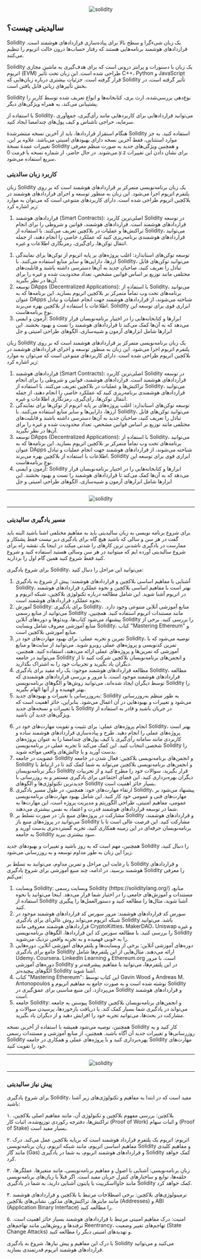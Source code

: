 
<p align="center">
  <img src="solidity.jpg" alt="solidity"/>
</p>

## سالیدیتی چیست؟

Solidity یک زبان شیءگرا و سطح بالا برای پیاده‌سازی قراردادهای هوشمند است. قراردادهای هوشمند برنامه‌هایی هستند که رفتار حساب‌ها درون حالت اتریوم را تنظیم می‌کنند.

Solidity یک زبان با دستورات و پرانتز درونی است که برای هدف‌گیری به ماشین مجازی اتریوم (EVM) طراحی شده است. این زبان تحت تأثیر C++، Python و JavaScript قرار گرفته است. جزئیات بیشتری درباره زبان‌هایی که Solidity تأثیر گرفته است، در بخش تأثیرهای زبانی قابل یافتن است.

Solidity نوع‌دهی بررسی‌شده، ارث بری، کتابخانه‌ها و انواع تعریف شده توسط کاربر را پشتیبانی می‌کند، به همراه ویژگی‌های دیگر.

با استفاده از Solidity، می‌توانید قراردادهایی برای کاربردهایی مانند رأی‌گیری، جمع‌آوری سرمایه، حراجی ناشناس و کیف پول‌های چندامضا ایجاد کنید.

هنگام استقرار قراردادها، باید از آخرین نسخه منتشرشدهٔ Solidity استفاده کنید. به جز موارد استثنایی، فقط آخرین نسخه دارای بهبودهای امنیتی می‌باشد. علاوه بر این، تغییرات عمدهٔ نسخهٔ Solidity و همچنین ویژگی‌های جدید به صورت منظم معرفی می‌شوند. در حال حاضر، از شماره نسخه با فرمت 0.y.z برای نشان دادن این تغییرات سریع استفاده می‌شود.

### کاربرد زبان سالدیتی

زبان Solidity یک زبان برنامه‌نویسی متمرکز بر قراردادهای هوشمند است که بر روی پلتفرم اتریوم اجرا می‌شود. این زبان به منظور توسعه و اجرای قراردادهای هوشمند در بلاکچین اتریوم طراحی شده است. دارای کاربردهای متنوعی است که می‌توان به موارد زیر اشاره کرد:

<ol>
<li>قراردادهای هوشمند (Smart Contracts): اصلی‌ترین کاربرد Solidity در توسعه قراردادهای هوشمند است. قراردادهای هوشمند، قوانین و شروطی را برای انجام تراکنش‌ها و عملیات در بلاکچین تعریف می‌کنند. با استفاده از Solidity، می‌توانید قراردادهای هوشمندی برنامه‌ریزی کنید که عملکرد خاصی را انجام دهند، از جمله انتقال توکن‌ها، رای‌گیری، رمزنگاری اطلاعات و غیره.</li>
</ol>

<ol>
<li>توسعه توکن‌های استاندارد: اغلب پروژه‌های بر پایه اتریوم از توکن‌ها برای نمایندگی ارزها، دارایی‌ها و سایر منابع استفاده می‌کنند. با Solidity، می‌توانید توکن‌های قابل تبادل را تعریف کنید، صاحبان جدید به آن‌ها دسترسی داشته باشند و قابلیت‌های مختلفی مانند توزیع بر اساس قوانین مشخص، تعداد محدودیت شده و غیره را برای آن‌ها در نظر بگیرید.</li>

<li>توسعه DApps (Decentralized Applications): با استفاده از Solidity، می‌توانید برنامه‌های تحت وب تماماً متمرکز بر بلاکچین اتریوم بسازید. این برنامه‌ها که به عنوان DApps شناخته می‌شوند، از قراردادهای هوشمند جهت انجام عملیات و تبادل اطلاعات با استفاده از بلاکچین بهره می‌برند. Solidity ابزاری قوی برای توسعه این نوع برنامه‌هاست.</li>

<li>آزمون و ایمنی: Solidity ابزارها و کتابخانه‌هایی را در اختیار برنامه‌نویسان قرار می‌دهد که به آن‌ها کمک می‌کند تا قراردادهای هوشمند را تست و بهبود بخشند. این ابزارها شامل ابزارهای آزمون و شبیه‌سازی، الگوهای طراحی امنیتی و جل</li>
</ol>

زبان Solidity یک زبان برنامه‌نویسی متمرکز بر قراردادهای هوشمند است که بر روی پلتفرم اتریوم اجرا می‌شود. این زبان به منظور توسعه و اجرای قراردادهای هوشمند در بلاکچین اتریوم طراحی شده است. دارای کاربردهای متنوعی است که می‌توان به موارد زیر اشاره کرد:

<ol>
<li>قراردادهای هوشمند (Smart Contracts): اصلی‌ترین کاربرد Solidity در توسعه قراردادهای هوشمند است. قراردادهای هوشمند، قوانین و شروطی را برای انجام تراکنش‌ها و عملیات در بلاکچین تعریف می‌کنند. با استفاده از Solidity، می‌توانید قراردادهای هوشمندی برنامه‌ریزی کنید که عملکرد خاصی را انجام دهند، از جمله انتقال توکن‌ها، رای‌گیری، رمزنگاری اطلاعات و غیره.</li>

<li>توسعه توکن‌های استاندارد: اغلب پروژه‌های بر پایه اتریوم از توکن‌ها برای نمایندگی ارزها، دارایی‌ها و سایر منابع استفاده می‌کنند. با Solidity، می‌توانید توکن‌های قابل تبادل را تعریف کنید، صاحبان جدید به آن‌ها دسترسی داشته باشند و قابلیت‌های مختلفی مانند توزیع بر اساس قوانین مشخص، تعداد محدودیت شده و غیره را برای آن‌ها در نظر بگیرید.</li>

<li>توسعه DApps (Decentralized Applications): با استفاده از Solidity، می‌توانید برنامه‌های تحت وب تماماً متمرکز بر بلاکچین اتریوم بسازید. این برنامه‌ها که به عنوان DApps شناخته می‌شوند، از قراردادهای هوشمند جهت انجام عملیات و تبادل اطلاعات با استفاده از بلاکچین بهره می‌برند. Solidity ابزاری قوی برای توسعه این نوع برنامه‌هاست.</li>

<li>آزمون و ایمنی: Solidity ابزارها و کتابخانه‌هایی را در اختیار برنامه‌نویسان قرار می‌دهد که به آن‌ها کمک می‌کند تا قراردادهای هوشمند را تست و بهبود بخشند. این ابزارها شامل ابزارهای آزمون و شبیه‌سازی، الگوهای طراحی امنیتی و جل</li>
</ol>

---

<p align="center">
  <img src="Dev.webp" alt="solidity"/>
</p>

---

### مسیر یادگیری سالیدیتی

برای شروع برنامه نویسی به زبان سالیدیتی باید به مفاهیم مختلفی اشنا باشید البته باید گفت در هر سن و سالی که باشید هیچ گاه برای یادگیری دیر نیست فقط پشتکار و ممارست در یادگیری ناشدنی ترین کارهای را شدنی میکند در اینجا یک نقشه راه برای شروع سالیدیتی آورده ایم که میتوانید در هر سن وسالی هستید استفاده کنید و شروع کنید فقط شروع کنید همین گام اول را بردارید.

برای شروع یادگیری Solidity، می‌توانید این مراحل را دنبال کنید:

<ol>
<li>آشنایی با مفاهیم اساسی بلاکچین و قراردادهای هوشمند: پیش از شروع به یادگیری Solidity، بهتر است با مفاهیم اساسی بلاکچین و نحوه عملکرد قراردادهای هوشمند در اتریوم آشنا شوید. این شامل مطالعه درباره تکنولوژی بلاکچین، شبکه اتریوم و نحوه عملکرد قراردادهای هوشمند است.</li>

<li>آموزش Solidity: برای یادگیری Solidity، منابع آموزشی آنلاین متنوعی وجود دارد. می‌توانید از منابع رسمی Solidity مانند مستندات اتریوم استفاده کنید. همچنین، پیشنهاد می‌شود کتاب‌ها، ویدئوها و دوره‌های آنلاین Solidity را بررسی کنید. برخی از منابع آموزشی معروف شامل وبسایت Solidity، کتاب "Mastering Ethereum" و منابع آموزشی بلاکچین است.</li>

<li>تمرین و تجربه عملی: برای بهبود مهارت‌های خود در Solidity، توصیه می‌شود که با تمرین کدنویسی و پروژه‌های عملی روبرو شوید. می‌توانید از سایت‌ها و منابع آموزشی که تمرین‌ها و پروژه‌های عملی ارائه می‌دهند، استفاده کنید. همچنین، می‌توانید در جامعه Solidity و انجمن‌های برنامه‌نویسان بلاکچین شرکت کنید تا از دیگران یاد بگیرید و تجربیات خود را به اشتراک بگذارید.</li>

<li>مطالعه قراردادهای هوشمند موجود: یک راه مفید برای یادگیری Solidity، مطالعه قراردادهای هوشمند موجود است. با مرور و بررسی قراردادهای هوشمندی که توسط دیگران ایجاد شده‌اند، می‌توانید روش‌ها و الگوهای برنامه‌نویسی Solidity را بهتر فهمیده و از آنها الهام بگیرید.</li>

<li>به‌روزرسانی با تغییرات و بهبودهای جدید: Solidity به طور منظم به‌روزرسانی می‌شود و تغییرات و بهبودهایی در آن اعمال می‌شود. بنابراین، حائز اهمیت است که با تغییرات و نسخه‌های جدید Solidity در جریان باشید و قادر به استفاده از ویژگی‌های جدید آن باشید.</li>
</ol>

<ol start="6">
<li>انجام پروژه‌های عملی: برای تثبیت و تقویت مهارت‌های خود در Solidity، بهتر است پروژه‌های عملی را انجام دهید. طرح و پیاده‌سازی قراردادهای هوشمند ساده و کاربردی مانند سامانه رأی‌گیری یا کیف پول‌های چندامضا را به عنوان پروژه‌های شخصی انتخاب کنید. این کمک می‌کند تا تجربه عملی در برنامه‌نویسی Solidity را بدست آورید و با چالش‌های واقعی مواجه شوید.</li>

<li>عضویت در جامعه Solidity و انجمن‌های برنامه‌نویسی بلاکچین: فعال شدن در جامعه Solidity و انجمن‌های برنامه‌نویسی بلاکچین می‌تواند به شما کمک کند تا در ارتباط با دیگر برنامه‌نویسان Solidity قرار بگیرید، سوالات خود را مطرح کنید و از تجربیات دیگران بهره‌برداری کنید. این فضای اجتماعی برای یادگیری مستمر و به روزرسانی با جدیدترین تکنولوژی‌ها و الگوهای Solidity بسیار حائز اهمیت است.</li>

<li>ارتقاء مهارت‌های خود: همچنین، در طول مسیر یادگیری Solidity، پیشنهاد می‌شود بر مهارت‌های فنی و عمومی خود کار کنید. این شامل بهبود مهارت‌های برنامه‌نویسی عمومی، مفاهیم امنیتی، طراحی الگوریتم و مدیریت پروژه است. این مهارت‌ها به شما در توسعه قراردادهای هوشمند قدرت و اعتماد به نفس بیشتری می‌دهند.</li>

<li>مشارکت در پروژه‌های منبع باز: در صورت تسلط بر Solidity و قراردادهای هوشمند، می‌توانید در پروژه‌های منبع باز Solidity مشارکت کنید. این فرصت عالی است تا با برنامه‌نویسان حرفه‌ای در این زمینه همکاری کنید، تجربه گسترده‌تری بدست آورید و به جامعه Solidity سود بیشتری ببرید.</li>
</ol>

همچنین، مهم است که به روز باشید و تغییرات و بهبودهای جدید Solidity را دنبال کنید، زیرا این زبان به طور مداوم توسعه و به روزرسانی می‌شود.

با رعایت این مراحل و تمرین مداوم، می‌توانید به تسلط بر Solidity و قراردادهای هوشمند برسید. در ادامه، چند منبع آموزشی برای شروع یادگیری Solidity را معرفی می‌کنم:

<ol>
<li>وبسایت Solidity: وبسایت رسمی Solidity (https://soliditylang.org/) منابع، مستندات و آموزش‌های جامعی را در اختیار شما قرار می‌دهد. اینجا می‌توانید با نحوه استفاده از Solidity آشنا شوید، مثال‌ها را مطالعه کنید و دستورالعمل‌ها را پیگیری کنید.</li>

<li>سورس کد قراردادهای هوشمند: مرور سورس کد قراردادهای هوشمند موجود در شبکه اتریوم می‌تواند روش عالی‌ای برای یادگیری Solidity باشد. می‌توانید قراردادهای هوشمند معروفی مانند CryptoKitties، MakerDAO، Uniswap و غیره را بررسی کنید. با مطالعه سورس کد این قراردادها، الگوهای برنامه‌نویسی Solidity را به خوبی فهمیده و به تجربه واقعی نزدیک می‌شوید.</li>

<li>دوره‌های آموزشی آنلاین: برخی از وبسایت‌ها و پلتفرم‌های آموزشی آنلاین، دوره‌هایی جامع برای یادگیری Solidity ارائه می‌دهند. مثال‌هایی از این پلتفرم‌ها شامل Udemy، Coursera، LinkedIn Learning و Ethereum.org است. با مرور دوره‌های آموزشی Solidity در این پلتفرم‌ها، می‌توانید با مفاهیم پیشرفته‌تر و الگوهای پیچیده‌تر Solidity آشنا شوید.</li>

<li>کتاب "Mastering Ethereum": این کتاب توسط Gavin Wood و Andreas M. Antonopoulos نوشته شده است و به صورت جامع به مفاهیم اتریوم و Solidity می‌پردازد. این منبع مناسبی برای عمق‌گیری در Solidity و قراردادهای هوشمند است.</li>

<li>جامعه Solidity: پیوستن به جامعه Solidity و انجمن‌های برنامه‌نویسان بلاکچین می‌تواند در یادگیری شما بسیار کمک کند. با دریافت بازخوردها، پرسیدن سوالات و مشارکت در بحث‌ها، می‌توانید تجربه خود را افزایش دهید و از دیگران یاد بگیرید.</li>
</ol>

همچنین، توصیه می‌شود همیشه با استفاده از آخرین نسخه Solidity کار کنید و به روزرسانی‌ها و تغییرات جدید آن آگاه باشید. همچنین، از منابع آموزشی و مستندات رسمی Solidity بهره‌برداری کنید و با پروژه‌های عملی و همکاری در جامعه Solidity مهارت‌های خود را تقویت کنید.

---

<p align="center">
  <img src="Req.webp" alt="solidity"/>
</p>

---

### پیش نیاز سالیدیتی

برای شروع یادگیری Solidity، مفید است که در ابتدا به مفاهیم و تکنولوژی‌های زیر آشنا باشید:

۱. بلاکچین: بررسی مفهوم بلاکچین و تکنولوژی آن، مانند مفاهیم اصلی بلاکچین، تراکنش‌ها، دفترچه رکوردی توزیع‌شده، اثبات کار (Proof of Work) و اثبات سهام (Proof of Stake) بسیار مفید است.

۲. اتریوم: اتریوم یک پلتفرم قرارداد هوشمند است که برپایه بلاکچین عمل می‌کند. درک مفاهیم اساسی اتریوم، مانند شبکه اتریوم، زبان برنامه‌نویسی Solidity و مفاهیم کلیدی مانند گاز (Gas) و قراردادهای هوشمند اتریوم، به شما در یادگیری Solidity کمک خواهد کرد.

۳. زبان برنامه‌نویسی: آشنایی با اصول و مفاهیم برنامه‌نویسی، مانند متغیرها، عملگرها، حلقه‌ها، توابع و ساختارهای کنترل جریان مفید است. اگر قبلاً با زبان‌های برنامه‌نویسی مانند جاوااسکریپت یا پایتون آشنایی دارید، به شما در یادگیری Solidity کمک خواهد کرد.

۴. ترمینولوژی‌های بلاکچین: برخی اصطلاحات مرتبط با بلاکچین و قراردادهای هوشمند مانند ماینرها، تراکنش‌های مذکور، نشانی‌های بلاکچین (Addresses) و ABI (Application Binary Interface) را مطالعه کنید.

۵. امنیت: درک مفاهیم امنیتی مرتبط با قراردادهای هوشمند بسیار حائز اهمیت است. ترفندها و روش‌هایی مانند تهاجم‌های Reentrancy، تهاجم‌های تغییر وضعیت (State Change Attacks) و تهدیدهای امنیتی دیگر را مطالعه کنید.


با درک این مفاهیم و پیش نیازها، شروع به یادگیری Solidity می‌کنید و می‌توانید قراردادهای هوشمند اتریوم قدرتمندی بسازید.